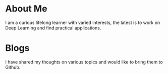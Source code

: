 # About Me
I am a curious lifelong learner with varied interests, the latest is to work on Deep Learning and find practical applications.

# Blogs
I have shared my thoughts on various topics and would like to bring them to Github. 

